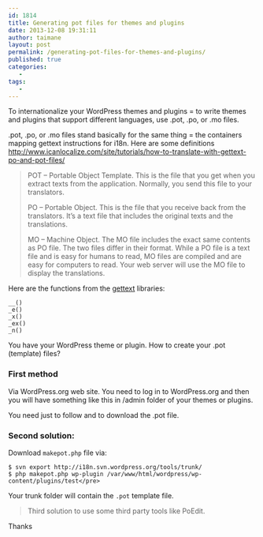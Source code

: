 ```yaml
---
id: 1814
title: Generating pot files for themes and plugins
date: 2013-12-08 19:31:11
author: taimane
layout: post
permalink: /generating-pot-files-for-themes-and-plugins/
published: true
categories:
   -
tags:
   -
---
```

To internationalize your WordPress themes and plugins = to write themes and plugins that support different languages, use .pot, .po, or .mo files.

.pot, .po, or .mo files stand basically for the same thing = the containers mapping gettext instructions for i18n. Here are some definitions http://www.icanlocalize.com/site/tutorials/how-to-translate-with-gettext-po-and-pot-files/

<blockquote>POT – Portable Object Template. This is the file that you get when you extract texts from the application. Normally, you send this file to your translators.

PO – Portable Object. This is the file that you receive back from the translators. It’s a text file that includes the original texts and the translations.

MO – Machine Object. The MO file includes the exact same contents as PO file. The two files differ in their format. While a PO file is a text file and is easy for humans to read, MO files are compiled and are easy for computers to read. Your web server will use the MO file to display the translations.</blockquote>

Here are the functions from the <a rel="nofollow" href="https://www.gnu.org/software/gettext/">gettext</a> libraries:

```
__()
_e()
_x()
_ex()
_n()
```

You have your WordPress theme or plugin. How to create your .pot (template) files?

### First method 

Via WordPress.org web site. You need to log in to WordPress.org and then you will have something like this in /admin folder of your themes or plugins.

You need just to follow and to download the .pot file.


### Second solution:

Download `makepot.php` file via:
```
$ svn export http://i18n.svn.wordpress.org/tools/trunk/
$ php makepot.php wp-plugin /var/www/html/wordpress/wp-content/plugins/test</pre>
```
Your trunk folder will contain the `.pot` template file.

>Third solution to use some third party tools like PoEdit.



Thanks  


